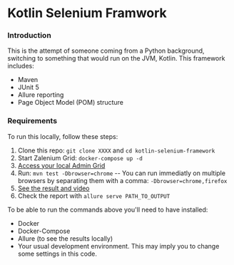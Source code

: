 # Kotlin Selenium Framwork

### Introduction
This is the attempt of someone coming from a Python background, switching to something that would run on the JVM, Kotlin.
This framework includes:
- Maven
- JUnit 5
- Allure reporting
- Page Object Model (POM) structure

### Requirements
To run this locally, follow these steps:
1. Clone this repo: `git clone XXXX` and `cd kotlin-selenium-framework`
2. Start Zalenium Grid: `docker-compose up -d`
3. [Access your local Admin Grid](http://localhost:4444/grid/admin/live) 
4. Run: `mvn test -Dbrowser=chrome` -- You can run immediatly on multiple browsers by separating them with a comma: `-Dbrowser=chrome,firefox`
5. [See the result and video](http://localhost:4444/dashboard)
6. Check the report with `allure serve PATH_TO_OUTPUT` 

To be able to run the commands above you'll need to have installed:
- Docker
- Docker-Compose
- Allure (to see the results locally)
- Your usual development environment. This may imply you to change some settings in this code.



